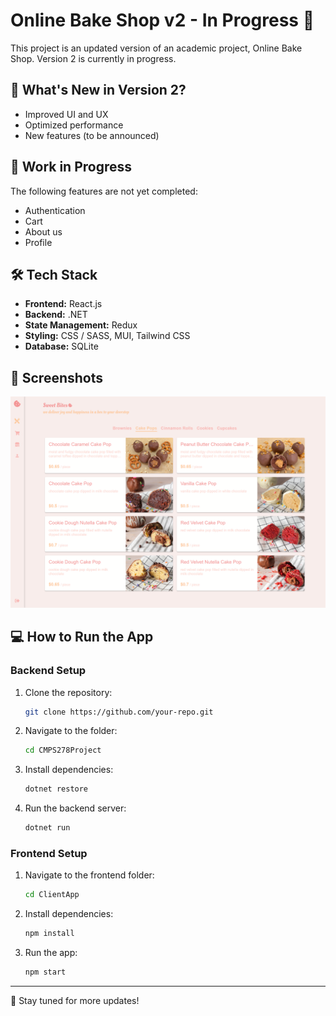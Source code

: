 # Online Bake Shop v2 - In Progress 🚧

This project is an updated version of an academic project, Online Bake Shop. Version 2 is currently in progress.

## 🚀 What's New in Version 2?

- Improved UI and UX
- Optimized performance
- New features (to be announced)

## 📌 Work in Progress

The following features are not yet completed:

- Authentication
- Cart
- About us
- Profile

## 🛠 Tech Stack

- **Frontend:** React.js
- **Backend:** .NET
- **State Management:** Redux
- **Styling:** CSS / SASS, MUI, Tailwind CSS
- **Database:** SQLite

## 📸 Screenshots

![Home Page](CMPS278Project/ClientApp/src/assets/images/ui-screenshot-home.png)

## 💻 How to Run the App

### Backend Setup

1. Clone the repository:
   ```sh
   git clone https://github.com/your-repo.git
   ```
2. Navigate to the folder:
   ```sh
   cd CMPS278Project
   ```
3. Install dependencies:
   ```sh
   dotnet restore
   ```
4. Run the backend server:
   ```sh
   dotnet run
   ```

### Frontend Setup

1. Navigate to the frontend folder:
   ```sh
   cd ClientApp
   ```
2. Install dependencies:
   ```sh
   npm install
   ```
3. Run the app:
   ```sh
   npm start
   ```

---

📌 Stay tuned for more updates!

